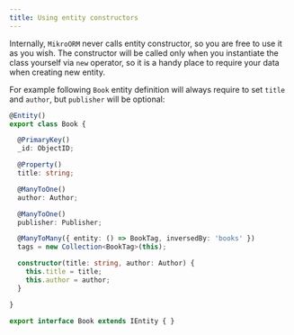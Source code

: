 ```yaml
---
title: Using entity constructors
---
```


Internally, `MikroORM` never calls entity constructor, so you are free to use it as you wish. The constructor will be called only when you instantiate the class yourself via `new` operator, so it is a handy place to require your data when creating new entity.

For example following `Book` entity definition will always require to set `title` and `author`, but `publisher` will be optional:

```typescript
@Entity()
export class Book {

  @PrimaryKey()
  _id: ObjectID;

  @Property()
  title: string;

  @ManyToOne()
  author: Author;

  @ManyToOne()
  publisher: Publisher;

  @ManyToMany({ entity: () => BookTag, inversedBy: 'books' })
  tags = new Collection<BookTag>(this);

  constructor(title: string, author: Author) {
    this.title = title;
    this.author = author;
  }

}

export interface Book extends IEntity { }
```
